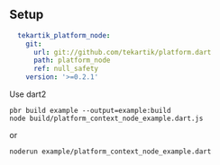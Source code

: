 ## Setup

```yaml
  tekartik_platform_node:
    git:
      url: git://github.com/tekartik/platform.dart
      path: platform_node
      ref: null_safety
    version: '>=0.2.1'

```
Use dart2

    pbr build example --output=example:build
    node build/platform_context_node_example.dart.js
    
or

    noderun example/platform_context_node_example.dart 
